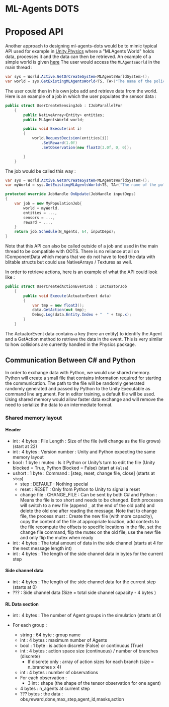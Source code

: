 
# ML-Agents DOTS

# Proposed API
Another approach to designing ml-agents-dots would be to mimic typical API used for example in [Unity.Physics](https://github.com/Unity-Technologies/Unity.Physics) where a "MLAgents World" holds data, processes it and the data can then be retrieved. An example of a simple world is given [here](Assets/DOTS_MLAgents/BCore/MLAgentsWorld.cs)
The user would access the `MLAgentsWorld` in the main thread :

```csharp
var sys = World.Active.GetOrCreateSystem<MLAgentsWorldSystem>();
var world = sys.GetExistingMLAgentsWorld<TS, TA>("The name of the policy associated");
``` 
The user could then in his own jobs add and retrieve data from the world. Here is an example of a job in which the user populates the sensor data :

```csharp
public struct UserCreateSensingJob : IJobParallelFor
    {
        public NativeArray<Entity> entities;
        public MLAgentsWorld world;

        public void Execute(int i)
        {
            world.RequestDecision(entities[i])
                .SetReward(1.0f)
                .SetObservation(new float3(3.0f, 0, 0));

        }
    }
```

The job would be called this way :

```csharp
var sys = World.Active.GetOrCreateSystem<MLAgentsWorldSystem>();
var myWorld = sys.GetExistingMLAgentsWorld<TS, TA>("The name of the policy associated");

protected override JobHandle OnUpdate(JobHandle inputDeps)
{
    var job = new MyPopulationJob{
	    world = myWorld,
	    entities = ...,
	    sensors = ...,
	    reward = ...,
    }
    return job.Schedule(N_Agents, 64, inputDeps);
}
```

Note that this API can also be called outside of a job and used in the main thread to be compatible with OOTS. There is no reliance at all on IComponentData which means that we do not have to feed the data with blitable structs but could use NativeArrays / Textures as well.

In order to retrieve actions, here is an example of what the API could look like : 

```csharp
public struct UserCreatedActionEventJob : IActuatorJob
    {
        public void Execute(ActuatorEvent data)
        {
            var tmp = new float3();
            data.GetAction(out tmp);
            Debug.Log(data.Entity.Index + "  " + tmp.x);
        }
    }
```
The ActuatorEvent data contains a key (here an entity) to identify the Agent and a GetAction method to retrieve the data in the event. This is very similar to how collisions are currently handled in the Physics package.

## Communication Between C# and Python
In order to exchange data with Python, we would use shared memory. Python will create a small file that contains information required for starting the communication. The path to the file will be randomly generated randomly generated and passed by Python to the Unity Executable as command line argument. For in editor training, a default file will be used.  Using shared memory would allow faster data exchange and will remove the need to serialize the data to an intermediate format.

### Shared memory layout
#### Header

 - int : 4 bytes : File Length : Size of the file (will change as the file grows) (start at 22)
 - int : 4 bytes : Version number : Unity and Python expecting the same memory layout
 - bool : 1 byte : mutex : Is it Python or Unity’s turn to edit the file (Unity blocked = True, Python Blocked = False) (start at `False`)
 - ushort : 1 byte : Command : [step, reset, change file, close] (starts at `step`)
   - step : DEFAULT : Nothing special
   - reset : RESET : Only from Python to Unity to signal a reset
   - change file : CHANGE_FILE : Can be sent by both C# and Python : Means the file is too short and needs to be changed. Both processes will switch to a new file (append `_` at the end of the old path) and delete the old one after reading the message. Note that to change file, the process must : Create the new file (with more capacity), copy the content of the file at appropriate location, add contexts to the file recompute the offsets to specific locations in the file, set the change file command, flip the mutex on the old file, use the new file and only flip the mutex when ready
 - int : 4 bytes : The total amount of data in the side channel (starts at 4 for the next message length int)
 - int : 4 bytes : The length of the side channel data in bytes for the current step

#### Side channel data

 - int : 4 bytes : The length of the side channel data for the current step (starts at 0)
 - ??? : Side channel data (Size = total side channel capacity - 4 bytes )

#### RL Data section

 - int : 4 bytes : The number of Agent groups in the simulation (starts at 0)
 - For each group : 

   - string : 64 byte : group name
   - int : 4 bytes : maximum number of Agents
   - bool : 1 byte : is action discrete (False) or continuous (True)
   - int : 4 bytes : action space size (continuous) / number of branches (discrete)
     - If discrete only : array of action sizes for each branch (size = n_branches x 4)
   - int : 4 bytes : number of observations
   - For each observation :
     - 3 int : shape (the shape of the tensor observation for one agent)
   - 4 bytes : n_agents at current step
   - ??? bytes : the data : obs,reward,done,max_step,agent_id,masks,action



